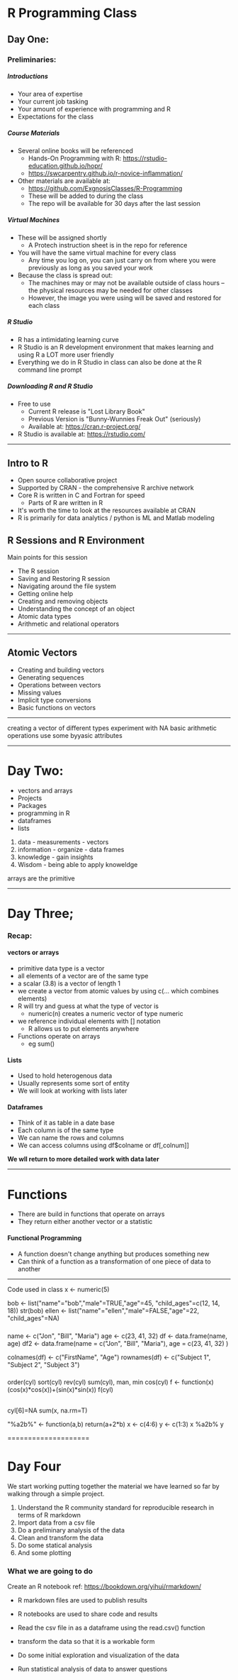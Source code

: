 # R Programming Class
  
  
## Day One:

### Preliminaries:

##### Introductions
* Your area of expertise
* Your current job tasking
* Your amount of experience with programming and R 
* Expectations for the class
  
##### Course Materials
* Several online books will be referenced
  * Hands-On Programming with R: https://rstudio-education.github.io/hopr/
  * https://swcarpentry.github.io/r-novice-inflammation/
* Other materials are available at:
  * https://github.com/ExgnosisClasses/R-Programming
  * These will be added to during the class
  * The repo will be available for 30 days after the last session


##### Virtual Machines
* These will be assigned shortly
  * A Protech instruction sheet is in the repo for reference
* You will have the same virtual machine for every class
  * Any time you log on, you can just carry on from where you were previously as long as you saved your work
* Because the class is spread out:
  * The machines may or may not be available outside
of class hours – the physical resources may be needed for
other classes
  * However, the image you were using will be saved and restored
for each class

##### R Studio
* R has a intimidating learning curve
* R Studio is an R development environment that makes learning and using R a LOT more user friendly
* Everything we do in R Studio in class can also be done at the R command line prompt
  
##### Downloading R and R Studio
* Free to use
  * Current R release is "Lost Library Book"
  * Previous Version is "Bunny-Wunnies Freak Out"  (seriously)
  * Available at: https://cran.r-project.org/
* R Studio is available at: https://rstudio.com/
---


## Intro to R
* Open source collaborative project
* Supported by CRAN - the comprehensive R archive network
* Core R is written in C and Fortran for speed
  * Parts of R are written in R
* It's worth the time to look at the resources available at CRAN
* R is primarily for data analytics / python is ML and Matlab modeling

## R Sessions and R Environment
Main points for this session
* The R session
* Saving and Restoring R session
* Navigating around the file system
* Getting online help
* Creating and removing objects
* Understanding the concept of an object
* Atomic data types
* Arithmetic and relational operators
  
---
## Atomic Vectors
* Creating and building vectors
* Generating sequences
* Operations between vectors
* Missing values
* Implicit type conversions
* Basic functions on vectors

---

creating a vector of different types
experiment with NA
basic arithmetic operations
use some byyasic attributes


---
# Day Two:
* vectors and arrays
* Projects 
* Packages
* programming in R
* dataframes 
* lists

1. data - measurements - vectors
2. information - organize - data frames
3. knowledge - gain insights
4.  Wisdom - being able to apply knoweldge

arrays are the primitive 

-------
# Day Three;
### Recap:
#### vectors or arrays
* primitive data type is a vector
* all elements of a vector are of the same type
* a scalar (3.8) is a vector of length 1
* we create a vector from atomic values by using c(... which combines elements)
* R will try and guess at what the type of vector is
  * numeric(n) creates a numeric vector of type numeric
* we reference individual elements with [] notation
  * R allows us to put elements anywhere
* Functions operate on arrays
  * eg sum()
#### Lists
* Used to hold heterogenous data
* Usually represents some sort of entity
* We will look at working with lists later

#### Dataframes
* Think of it as table in a date base
* Each column is of the same type
* We can name the rows and columns
* We can access columns using df$colname or df[,colnum]]

**We wll return to more detailed work with data later**

---------------

# Functions
* There are build in functions that operate on arrays
* They return either another vector or a statistic 

#### Functional Programming
* A function doesn't change anything but produces something new
* Can think of a function as a transformation of one piece of data to another

-----

Code used in class
x <- numeric(5)

bob <- list("name"="bob","male"=TRUE,"age"=45, "child_ages"=c(12, 14, 18))
str(bob)
ellen <- list("name"="ellen","male"=FALSE,"age"=22, "child_ages"=NA)

###

name <- c("Jon", "Bill", "Maria")
age <- c(23, 41, 32)
df <- data.frame(name, age)
df2 <- data.frame(name = c("Jon", "Bill", "Maria"),
                 age = c(23, 41, 32)
)

colnames(df) <- c("FirstName", "Age")
rownames(df) <- c("Subject 1", "Subject 2", "Subject 3")
###
order(cyl)
sort(cyl)
rev(cyl)
sum(cyl), man, min
cos(cyl)
f <- function(x) (cos(x)*cos(x))+(sin(x)*sin(x))
f(cyl)
##
cyl[6]=NA
sum(x, na.rm=T)

"%a2b%" <- function(a,b) return(a+2*b)
x <- c(4:6)
y <- c(1:3)
x %a2b% y

====================

# Day Four

We start working putting together the material we have learned so far by walking through a simple project.

1. Understand the R community standard for reproducible research in terms of R markdown
2. Import data from a csv file
3. Do a preliminary analysis of the data
4. Clean and transform the data
5. Do some statical analysis
6. And some plotting

### What we are going to do
Create an R notebook
ref: https://bookdown.org/yihui/rmarkdown/

* R markdown files are used to publish results
* R notebooks are used to share code and results

* Read the csv file in as a dataframe using the read.csv() function
* transform the data so that it is a workable form
* Do some initial exploration and visualization of the data
* Run statistical analysis of data to answer questions
   